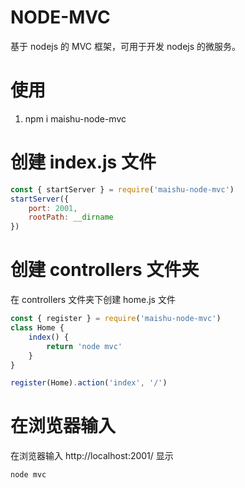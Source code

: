 # NODE-MVC

基于 nodejs 的 MVC 框架，可用于开发 nodejs 的微服务。

# 使用

1. npm i maishu-node-mvc

# 创建 index.js 文件

```js 
const { startServer } = require('maishu-node-mvc')
startServer({
    port: 2001,
    rootPath: __dirname
})
```

# 创建 controllers 文件夹

在 controllers 文件夹下创建 home.js 文件

```js
const { register } = require('maishu-node-mvc')
class Home {
    index() {
        return 'node mvc'
    }
}

register(Home).action('index', '/')
```

# 在浏览器输入

在浏览器输入 http://localhost:2001/ 显示

```
node mvc
```



